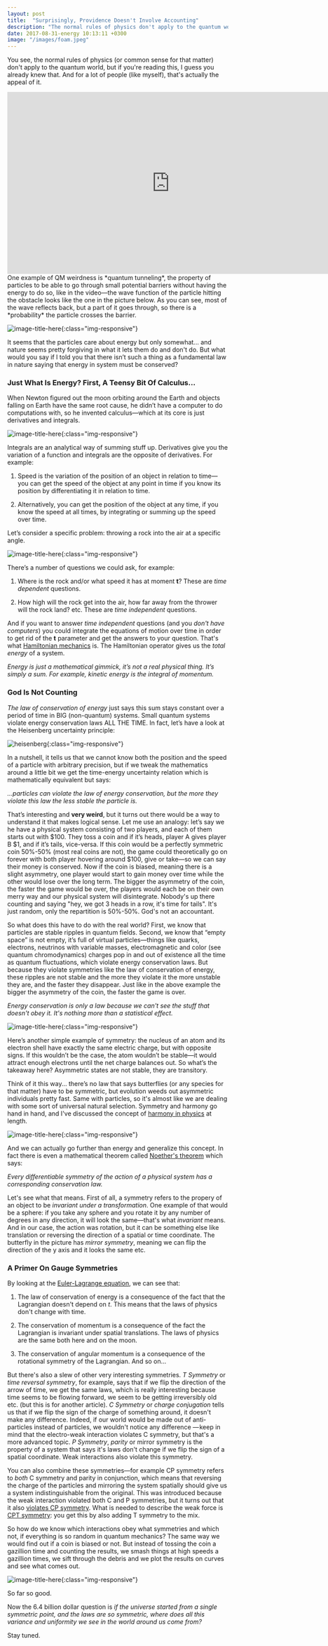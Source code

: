 ```yaml
---
layout: post
title:  "Surprisingly, Providence Doesn't Involve Accounting"
description: "The normal rules of physics don't apply to the quantum world, but if you're reading this, I guess you already knew that. One example of this is particles going through small potential barriers without having the energy to do so, like in this example..."
date: 2017-08-31-energy 10:13:11 +0300
image: "/images/foam.jpeg"
---
```

You see, the normal rules of physics (or common sense for that matter)  don't apply to the quantum world, but if you're reading this, I guess you already knew that. And for a lot of people (like myself), that's actually the appeal of it.

<iframe width="740" height="415" src="https://www.youtube.com/embed/K64Tv2mK5h4" frameborder="0" allowfullscreen></iframe>

<br />
One example of QM weirdness is *quantum tunneling*, the property of particles to be able to go through small potential barriers without having the energy to do so, like in the video—the wave function of the particle hitting the obstacle looks like the one in the picture below. As you can see, most of the wave reflects back, but a part of it goes through, so there is a *probability* the particle crosses the barrier.

![image-title-here](/images/tunneling.gif){:class="img-responsive"}

It seems that the particles care about energy but only somewhat... and nature seems pretty forgiving in what it lets them do and don't do. But what would you say if I told you that there isn’t such a thing as a fundamental law in nature saying that energy in system must be conserved?

### Just What Is Energy? First, A Teensy Bit Of Calculus... ###
When Newton figured out the moon orbiting around the Earth and objects falling on Earth have the same root cause, he didn’t have a computer to do computations with, so he invented calculus—which at its core is just derivatives and integrals.

![image-title-here](/images/derint.gif){:class="img-responsive"}

Integrals are an analytical way of summing stuff up. Derivatives give you the variation of a function and integrals are the opposite of derivatives. For example:

1. Speed is the variation of the position of an object in relation to time—you can get the speed of the object at any point in time if you know its position by differentiating it in relation to time.

2. Alternatively, you can get the position of the object at any time, if you know the speed at all times, by integrating or summing up the speed over time.

Let’s consider a specific problem: throwing a rock into the air at a specific angle.

![image-title-here](/images/trajectory.png){:class="img-responsive"}

There’s a number of questions we could ask, for example:

1. Where is the rock and/or what speed it has at moment **t**? These are *time dependent* questions.

2. How high will the rock get into the air, how far away from the thrower will the rock land? etc. These are *time independent* questions.

And if you want to answer *time independent* questions (and you *don't have computers*) you could integrate the equations of motion over time in order to get rid of the **t** parameter and get the answers to your question. That's what [Hamiltonian mechanics](https://en.wikipedia.org/wiki/Hamiltonian_mechanics) is. The Hamiltonian operator gives us the *total energy* of a system.

*Energy is just a mathematical gimmick, it’s not a real physical thing. It’s simply a sum. For example, kinetic energy is the integral of momentum.*

### God Is Not Counting ###

*The law of conservation of energy* just says this sum stays constant over a period of time in BIG (non-quantum) systems. Small quantum systems violate energy conservation laws ALL THE TIME. In fact, let’s have a look at the Heisenberg uncertainty principle:

![heisenberg](/images/heisenberg.gif){:class="img-responsive"}

In a nutshell, it tells us that we cannot know both the position and the speed of a particle with arbitrary precision, but if we tweak the mathematics around a little bit we get the time-energy uncertainty relation which is mathematically equivalent but says:

*...particles can violate the law of energy conservation, but the more they violate this law the less stable the particle is.*

That’s interesting and **very weird**, but it turns out there would be a way to understand it that makes logical sense. Let me use an analogy: let’s say we he have a physical system consisting of two players, and each of them starts out with $100. They toss a coin and if it’s heads, player A gives player B $1, and if it’s tails, vice-versa. If this coin would be a perfectly symmetric coin 50%-50% (most real coins are not), the game could theoretically go on forever with both player hovering around $100, give or take—so we can say their money is conserved. Now if the coin is biased, meaning there is a slight asymmetry, one player would start to gain money over time while the other would lose over the long term. The bigger the asymmetry of the coin, the faster the game would be over, the players would each be on their own merry way and our physical system will disintegrate. Nobody's up there counting and saying "hey, we got 3 heads in a row, it's time for tails". It's just random, only the repartition is 50%-50%. God's not an accountant.

So what does this have to do with the real world? First, we know that particles are stable ripples in quantum fields. Second, we know that “empty space” is not empty, it’s full of virtual particles—things like quarks, electrons, neutrinos with variable masses, electromagnetic and color (see quantum chromodynamics) charges pop in and out of existence all the time as quantum fluctuations, which violate energy conservation laws. But because they violate symmetries like the law of conservation of energy, these ripples are not stable and the more they violate it the more unstable they are, and the faster they disappear. Just like in the above example the bigger the asymmetry of the coin, the faster the game is over.

*Energy conservation is only a law because we can't see the stuff that doesn't obey it. It's nothing more than a statistical effect.*

![image-title-here](/images/foam.jpeg){:class="img-responsive"}

Here’s another simple example of symmetry: the nucleus of an atom and its electron shell have exactly the same electric charge, but with opposite signs. If this wouldn’t be the case, the atom wouldn’t be stable—it would attract enough electrons until the net charge balances out. So what’s the takeaway here? Asymmetric states are not stable, they are transitory.

Think of it this way... there’s no law that says butterflies (or any species for that matter) have to be symmetric, but evolution weeds out asymmetric individuals pretty fast. Same with particles, so it's almost like we are dealing with some sort of universal natural selection. Symmetry and harmony go hand in hand, and I've discussed the concept of [harmony in physics](http://florintoader.net/harmony) at length.

![image-title-here](/images/butterfly.png){:class="img-responsive"}

And we can actually go further than energy and generalize this concept. In fact there is even a mathematical theorem called [Noether's theorem](https://en.wikipedia.org/wiki/Noether%27s_theorem) which says:

*Every differentiable symmetry of the action of a physical system has a corresponding conservation law.*

Let's see what that means. First of all, a symmetry refers to the propery of an object to be *invariant under a transformation*. One example of that would be a sphere: if you take any sphere and you rotate it by any number of degrees in any direction, it will look the same—that's what *invariant* means. And in our case, the action was rotation, but it can be something else like translation or reversing the direction of a spatial or time coordinate. The butterfly in the picture has *mirror symmetry*, meaning we can flip the direction of the y axis and it looks the same etc.

### A Primer On Gauge Symmetries ###

By looking at the [Euler-Lagrange equation](https://en.wikipedia.org/wiki/Euler%E2%80%93Lagrange_equation), we can see that:

1. The law of conservation of energy is a consequence of the fact that the Lagrangian doesn't depend on *t*. This means that the laws of physics don't change with time.

2. The conservation of momentum is a consequence of the fact the Lagrangian is invariant under spatial translations. The laws of physics are the same both here and on the moon.

3. The conservation of angular momentum is a consequence of the rotational symmetry of the Lagrangian. And so on...

But there's also a slew of other very interesting symmetries. *T Symmetry* or *time reversal symmetry*, for example, says that if we flip the direction of the arrow of time, we get the same laws, which is really interesting because time seems to be flowing forward, we seem to be getting irreversibly old etc. (but this is for another article). *C Symmetry* or *charge conjugation* tells us that if we flip the sign of the charge of something around, it doesn't make any difference. Indeed, if our world would be made out of anti-particles instead of particles, we wouldn't notice any difference — keep in mind that the electro-weak interaction violates C symmetry, but that's a more advanced topic. *P Symmetry*, *parity*  or mirror symmetry is the property of a system that says it's laws don't change if we flip the sign of a spatial coordinate. Weak interactions also violate this symmetry.

You can also combine these symmetries—for example CP symmetry refers to *both* C symmetry and parity in conjunction, which means that reversing the charge of the particles and mirroring the system spatially should give us a system indistinguishable from the original. This was introduced because the weak interaction violated both C and P symmetries, but it turns out that it also [violates CP symmetry](https://en.wikipedia.org/wiki/CP_violation). What is needed to describe the weak force is [CPT symmetry](https://en.wikipedia.org/wiki/CPT_symmetryx): you get this by also adding T symmetry to the mix.

So how do we know which interactions obey what symmetries and which not, if everything is so random in quantum mechanics? The same way we would find out if a coin is biased or not. But instead of tossing the coin a gazillion time and counting the results, we smash things at high speeds a gazillion times, we sift through the debris and we plot the results on curves and see what comes out.

![image-title-here](/images/correlationp.png){:class="img-responsive"}

So far so good.

Now the 6.4 billion dollar question is *if the universe started from a single symmetric point, and the laws are so symmetric, where does all this variance and uniformity we see in the world around us come from?*

Stay tuned.
